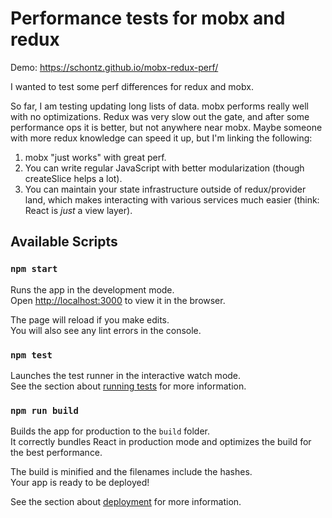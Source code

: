 # Performance tests for mobx and redux

Demo: https://schontz.github.io/mobx-redux-perf/

I wanted to test some perf differences for redux and mobx.

So far, I am testing updating long lists of data. mobx performs really well with no optimizations. Redux was very slow out the gate, and after some performance ops it is better, but not anywhere near mobx. Maybe someone with more redux knowledge can speed it up, but I'm linking the following:

1. mobx "just works" with great perf.
2. You can write regular JavaScript with better modularization (though createSlice helps a lot).
3. You can maintain your state infrastructure outside of redux/provider land, which makes interacting with various services much easier (think: React is _just_ a view layer).

## Available Scripts

### `npm start`

Runs the app in the development mode.\
Open [http://localhost:3000](http://localhost:3000) to view it in the browser.

The page will reload if you make edits.\
You will also see any lint errors in the console.

### `npm test`

Launches the test runner in the interactive watch mode.\
See the section about [running tests](https://facebook.github.io/create-react-app/docs/running-tests) for more information.

### `npm run build`

Builds the app for production to the `build` folder.\
It correctly bundles React in production mode and optimizes the build for the best performance.

The build is minified and the filenames include the hashes.\
Your app is ready to be deployed!

See the section about [deployment](https://facebook.github.io/create-react-app/docs/deployment) for more information.
